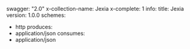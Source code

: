 swagger: "2.0"
x-collection-name: Jexia
x-complete: 1
info:
  title: Jexia
  version: 1.0.0
schemes:
- http
produces:
- application/json
consumes:
- application/json